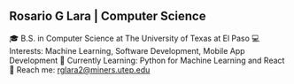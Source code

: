 ## Rosario G Lara | Computer Science
🎓 B.S. in Computer Science at The University of Texas at El Paso
💻 Interests: Machine Learning, Software Development, Mobile App Development
🌱 Currently Learning: Python for Machine Learning and React
📱 Reach me: rglara2@miners.utep.edu
<!--
**RosarioGLara/RosarioGLara** is a ✨ _special_ ✨ repository because its `README.md` (this file) appears on your GitHub profile.

🎓 B.S. in Computer Science at The University of Texas at El Paso
💻 Interests: Machine Learning, Software Development, Mobile App Development
🌱 Currently Learning: Python for Machine Learning and React
📱 Reach me: rglara2@miners.utep.edu
-->
